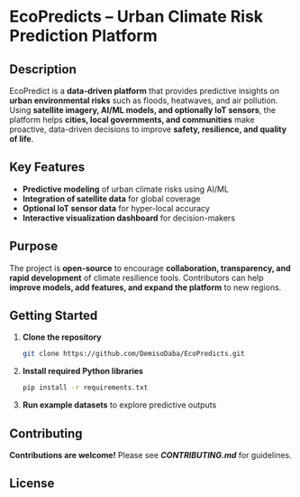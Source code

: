 # EcoPredicts – Urban Climate Risk Prediction Platform

## Description
EcoPredict is a **data-driven platform** that provides predictive insights on **urban environmental risks** such as floods, heatwaves, and air pollution. Using **satellite imagery, AI/ML models, and optionally IoT sensors**, the platform helps **cities, local governments, and communities** make proactive, data-driven decisions to improve **safety, resilience, and quality of life**.

## Key Features
- **Predictive modeling** of urban climate risks using AI/ML  
- **Integration of satellite data** for global coverage  
- **Optional IoT sensor data** for hyper-local accuracy  
- **Interactive visualization dashboard** for decision-makers  

## Purpose
The project is **open-source** to encourage **collaboration, transparency, and rapid development** of climate resilience tools. Contributors can help **improve models, add features, and expand the platform** to new regions.

## Getting Started
1. **Clone the repository**  
   ```bash
   git clone https://github.com/DemisoDaba/EcoPredicts.git

2. **Install required Python libraries**
   ```bash
   pip install -r requirements.txt

3. **Run example datasets** to explore predictive outputs

## Contributing

**Contributions are welcome!** Please see **_CONTRIBUTING.md_** for guidelines.

## License

